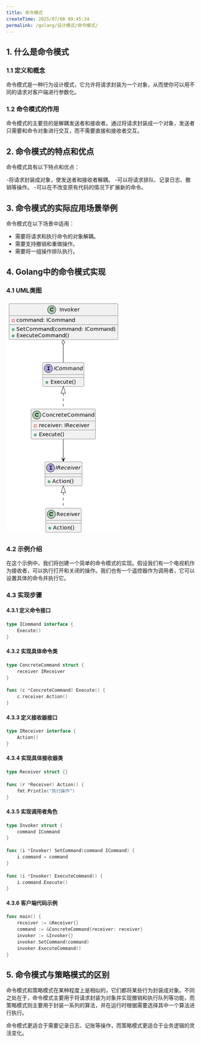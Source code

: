 ```yaml
---
title: 命令模式
createTime: 2025/07/08 09:45:34
permalink: /golang/设计模式/命令模式/
---
```

## 1. 什么是命令模式
### 1.1 定义和概念
命令模式是一种行为设计模式，它允许将请求封装为一个对象，从而使你可以用不同的请求对客户端进行参数化。

### 1.2 命令模式的作用
命令模式的主要目的是解耦发送者和接收者。通过将请求封装成一个对象，发送者只需要和命令对象进行交互，而不需要直接和接收者交互。

## 2. 命令模式的特点和优点
命令模式具有以下特点和优点：

-将请求封装成对象，使发送者和接收者解耦。
-可以将请求排队、记录日志、撤销等操作。
-可以在不改变原有代码的情况下扩展新的命令。

## 3. 命令模式的实际应用场景举例
命令模式在以下场景中适用：

- 需要将请求和执行命令的对象解耦。
- 需要支持撤销和重做操作。
- 需要将一组操作排队执行。

## 4. Golang中的命令模式实现
### 4.1 UML类图
![](./img/2-1.png)

### 4.2 示例介绍
在这个示例中，我们将创建一个简单的命令模式的实现。假设我们有一个电视机作为接收者，可以执行打开和关闭的操作。我们也有一个遥控器作为调用者，它可以设置具体的命令并执行它。

### 4.3 实现步骤
#### 4.3.1 定义命令接口
```go
type ICommand interface {
    Execute()
}
```
#### 4.3.2 实现具体命令类
```go
type ConcreteCommand struct {
    receiver IReceiver
}

func (c *ConcreteCommand) Execute() {
    c.receiver.Action()
}
```
#### 4.3.3 定义接收器接口
```go
type IReceiver interface {
    Action()
}
```
#### 4.3.4 实现具体接收器类
```go
type Receiver struct {}

func (r *Receiver) Action() {
    fmt.Println("执行操作")
}
```
#### 4.3.5 实现调用者角色
```go
type Invoker struct {
    command ICommand
}

func (i *Invoker) SetCommand(command ICommand) {
    i.command = command
}

func (i *Invoker) ExecuteCommand() {
    i.command.Execute()
}
```
#### 4.3.6 客户端代码示例
```go
func main() {
    receiver := &Receiver{}
    command := &ConcreteCommand{receiver: receiver}
    invoker := &Invoker{}
    invoker.SetCommand(command)
    invoker.ExecuteCommand()
}
```
## 5. 命令模式与策略模式的区别
命令模式和策略模式在某种程度上是相似的，它们都将某些行为封装成对象。不同之处在于，命令模式主要用于将请求封装为对象并实现撤销和执行队列等功能，而策略模式则主要用于封装一系列的算法，并在运行时根据需要选择其中一个算法进行执行。

命令模式更适合于需要记录日志、记账等操作，而策略模式更适合于业务逻辑的灵活变化。